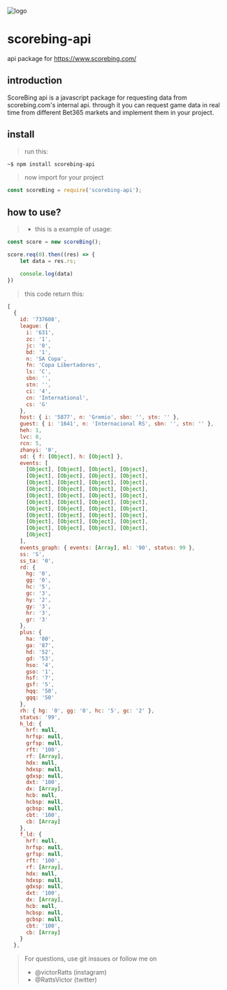 ![logo](https://i.imgur.com/oe9tq82.png)
# scorebing-api
api package for https://www.scorebing.com/

## introduction


ScoreBing api is a javascript package for requesting data from scorebing.com's internal api.
through it you can request game data in real time from different Bet365 markets and implement them in your project.

## install

> run this:
```sh
~$ npm install scorebing-api
```
> now import for your project
```js
const scoreBing = require('scorebing-api');
```

## how to use?

>- this is a example of usage:

```js
const score = new scoreBing();

score.req(0).then((res) => {
    let data = res.rs;

    console.log(data)
})
```

> this code return this:

```js
[
  {
    id: '737608',
    league: {
      i: '631',
      zc: '1',
      jc: '0',
      bd: '1',
      n: 'SA Copa',
      fn: 'Copa Libertadores',
      ls: 'C',
      sbn: '',
      stn: '',
      ci: '4',
      cn: 'International',
      cs: 'G'
    },
    host: { i: '5877', n: 'Gremio', sbn: '', stn: '' },
    guest: { i: '1641', n: 'Internacional RS', sbn: '', stn: '' },
    heh: 1,
    lvc: 0,
    rcn: 5,
    zhanyi: '0',
    sd: { f: [Object], h: [Object] },
    events: [
      [Object], [Object], [Object], [Object],
      [Object], [Object], [Object], [Object],
      [Object], [Object], [Object], [Object],
      [Object], [Object], [Object], [Object],
      [Object], [Object], [Object], [Object],
      [Object], [Object], [Object], [Object],
      [Object], [Object], [Object], [Object],
      [Object], [Object], [Object], [Object],
      [Object], [Object], [Object], [Object],
      [Object], [Object], [Object], [Object],
      [Object]
    ],
    events_graph: { events: [Array], ml: '90', status: 99 },
    ss: 'S',
    ss_ta: '0',
    rd: {
      hg: '0',
      gg: '0',
      hc: '5',
      gc: '3',
      hy: '2',
      gy: '3',
      hr: '3',
      gr: '3'
    },
    plus: {
      ha: '80',
      ga: '87',
      hd: '52',
      gd: '53',
      hso: '4',
      gso: '1',
      hsf: '7',
      gsf: '5',
      hqq: '50',
      gqq: '50'
    },
    rh: { hg: '0', gg: '0', hc: '5', gc: '2' },
    status: '99',
    h_ld: {
      hrf: null,
      hrfsp: null,
      grfsp: null,
      rft: '100',
      rf: [Array],
      hdx: null,
      hdxsp: null,
      gdxsp: null,
      dxt: '100',
      dx: [Array],
      hcb: null,
      hcbsp: null,
      gcbsp: null,
      cbt: '100',
      cb: [Array]
    },
    f_ld: {
      hrf: null,
      hrfsp: null,
      grfsp: null,
      rft: '100',
      rf: [Array],
      hdx: null,
      hdxsp: null,
      gdxsp: null,
      dxt: '100',
      dx: [Array],
      hcb: null,
      hcbsp: null,
      gcbsp: null,
      cbt: '100',
      cb: [Array]
    }
  },

```
> For questions, use git inssues or follow me on
  >- @victorRatts (instagram)
  >- @RattsVictor (twitter)
